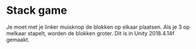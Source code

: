 # Stack game
Je moet met je linker muisknop de blokken op elkaar plaatsen. Als je 3 op melkaar stapelt, worden de blokken groter. Dit is in  Unity 2018.4.14f gemaakt.

